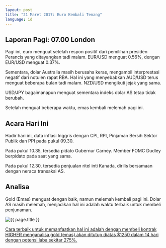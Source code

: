 ```yaml
---
layout: post
title: "21 Maret 2017: Euro Kembali Tenang"
language: id
---
```

## Laporan Pagi: 07.00 London

Pagi ini, euro menguat setelah respon positif dari pemilihan presiden Perancis yang ditayangkan tadi malam. EUR/USD menguat 0.56%, dengan EUR/USD menguat 0.37%.

Sementara, dolar Australia masih berusaha keras, mengambil interprestasi negatif dari notulen rapat RBA. Hal ini yang menyebabkan AUD/USD terus menguat beberapa bulan tadi malam. NZD/USD mengikuti jejak yang sama.

USD/JPY bagaimanapun menguat sementara indeks dolar AS tetap tidak berubah.

Setelah menguat beberapa waktu, emas kembali melemah pagi ini.

## Acara Hari Ini

Hadir hari ini, data inflasi Inggris dengan CPI, RPI, Pinjaman Bersih Sektor Publik dan PPI pada pukul 09.30.

Pada pukul 10.35, tersedia pidato Gubernur Carney. Member FOMC Dudley berpidato pada saat yang sama.

Pada pukul 12.30, tersedia penjualan ritel inti Kanada, dirilis bersamaan dengan neraca transaksi AS.

## Analisa

Gold (Emas) menguat dengan baik, namun melemah kembali pagi ini. Dolar AS masih melemah, menjadikan hal ini adalah waktu terbaik untuk membeli penjunaman.

<img src="{{ site.url }}/images/Screen_Shot_2017-03-21-id.png" alt="{{ page.title }}" title="{{ page.title }}">

<a href="%LINK%%?currency=USD& market=metals&duration_amount=14&duration_units=d&amount=10&amount_type=payout&expiry_type=duration&underlying=frxXAUUSD&formname=higherlower&barrier=1250" target="_blank">Cara terbaik untuk memanfaatkan hal ini adalah dengan membeli kontrak HIGHER menganalisa gold (emas) akan ditutup diatas $1250 dalam 14 hari dengan potensi laba sekitar 275%.</a>